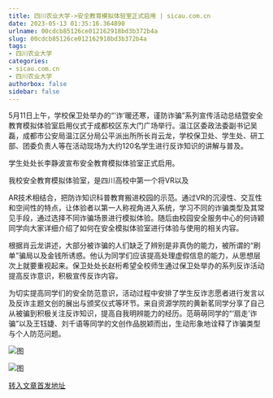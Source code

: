 ```yaml
---
title: 四川农业大学->安全教育模拟体验室正式启用 | sicau.com.cn
date: 2023-05-13 01:35:16.364890
urlname: 00cdcb85126ce012162918bd3b372b4a
slug: 00cdcb85126ce012162918bd3b372b4a
tags: 
- 四川农业大学
categories:
- sicau.com.cn
- 四川农业大学
authorbox: false
sidebar: false
---
```

5月11日上午，学校保卫处举办的“‘诈’暖还寒，谨防诈骗”系列宣传活动总结暨安全教育模拟体验室启用仪式于成都校区东大门广场举行。温江区委政法委副书记吴磊，成都市公安局温江区分局公平派出所所长肖云龙，学校保卫处、学生处、研工部、团委负责人等在活动现场为大约120名学生进行反诈知识的讲解与普及。

学生处处长李静波宣布安全教育模拟体验室正式启用。

我校安全教育模拟体验室，是四川高校中第一个将VR以及
<!--more-->
AR技术相结合，把防诈知识科普教育搬进校园的示范。通过VR的沉浸性、交互性和空间性的特点，让体验者以第一人称视角进入系统，学习不同的诈骗类型及其常见手段，通过选择不同诈骗场景进行模拟体验。随后由校园安全服务中心的何诗颖同学向大家详细介绍了如何在安全模拟体验室进行体验与使用的相关内容。

根据肖云龙讲述，大部分被诈骗的人们缺乏了辨别是非真伪的能力，被所谓的“刷单”骗局以及金钱所诱惑。他认为同学们应该提高处理虚假信息的能力，从思想层次上就要重视起来。保卫处处长赵桁希望全校师生通过保卫处举办的系列反诈活动提高反诈意识，积极宣传反诈内容。

为切实提高同学们的安全防范意识，活动过程中安排了学生反诈志愿者进行发言以及反诈主题文创的展出与颁奖仪式等环节。来自资源学院的黄新茗同学分享了自己从被骗到积极关注反诈知识，提高自我明辨能力的经历。范萌萌同学的“‘扇走’诈骗”以及王钰婕、刘千语等同学的文创作品脱颖而出，生动形象地诠释了诈骗类型与个人防范问题。

![图](https://news.sicau.edu.cn/__local/5/F4/4B/0F4BF7E9633892487894D6B8070_98FBA48E_95807.png)

![图](https://news.sicau.edu.cn/__local/5/A1/2A/850A125BB128B04C8FFC730CA6E_189CBF18_1956A4.png)

[转入文章首发地址](https://news.sicau.edu.cn/info/1078/72167.htm)